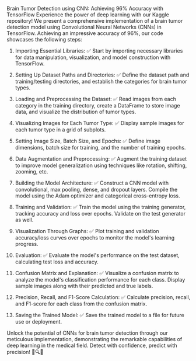 Brain Tumor Detection using CNN: Achieving 96% Accuracy with TensorFlow
Experience the power of deep learning with our Kaggle repository! We present a comprehensive implementation of a brain tumor detection model using Convolutional Neural Networks (CNNs) in TensorFlow. Achieving an impressive accuracy of 96%, our code showcases the following steps:
1. Importing Essential Libraries: ✅
Start by importing necessary libraries for data manipulation, visualization, and model construction with TensorFlow.

2. Setting Up Dataset Paths and Directories: ✅
Define the dataset path and training/testing directories, and establish the categories for brain tumor types.

3. Loading and Preprocessing the Dataset: ✅
Read images from each category in the training directory, create a DataFrame to store image data, and visualize the distribution of tumor types.

4. Visualizing Images for Each Tumor Type: ✅
Display sample images for each tumor type in a grid of subplots.

5. Setting Image Size, Batch Size, and Epochs: ✅
Define image dimensions, batch size for training, and the number of training epochs.

6. Data Augmentation and Preprocessing: ✅
Augment the training dataset to improve model generalization using techniques like rotation, shifting, zooming, etc.

7. Building the Model Architecture: ✅
Construct a CNN model with convolutional, max pooling, dense, and dropout layers. Compile the model using the Adam optimizer and categorical cross-entropy loss.

8. Training and Validation: ✅
Train the model using the training generator, tracking accuracy and loss over epochs. Validate on the test generator as well.

9. Visualization Through Graphs: ✅
Plot training and validation accuracy/loss curves over epochs to monitor the model's learning progress.

10. Evaluation: ✅
Evaluate the model's performance on the test dataset, calculating test loss and accuracy.

11. Confusion Matrix and Explanation: ✅
Visualize a confusion matrix to analyze the model's classification performance for each class. Display sample images along with their predicted and true labels.

12. Precision, Recall, and F1-Score Calculation: ✅
Calculate precision, recall, and F1-score for each class from the confusion matrix.

13. Saving the Trained Model: ✅
Save the trained model to a file for future use or deployment.

Unlock the potential of CNNs for brain tumor detection through our meticulous implementation, demonstrating the remarkable capabilities of deep learning in the medical field. Detect with confidence, predict with precision! 🧠🔍🤖

